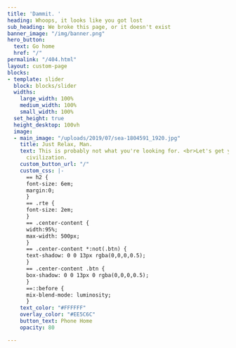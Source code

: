```yaml
---
title: 'Dammit. '
heading: Whoops, it looks like you got lost
sub_heading: We broke this page, or it doesn't exist
banner_image: "/img/banner.png"
hero_button:
  text: Go home
  href: "/"
permalink: "/404.html"
layout: custom-page
blocks:
- template: slider
  block: blocks/slider
  widths:
    large_width: 100%
    medium_width: 100%
    small_width: 100%
  set_height: true
  height_desktop: 100vh
  image:
  - main_image: "/uploads/2019/07/sea-1804591_1920.jpg"
    title: Just Relax, Man.
    text: This is probably not what you're looking for. <br>Let's get you back to
      civilization.
    custom_button_url: "/"
    custom_css: |-
      == h2 {
      font-size: 6em;
      margin:0;
      }
      == .rte {
      font-size: 2em;
      }
      == .center-content {
      width:95%;
      max-width: 500px;
      }
      == .center-content *:not(.btn) {
      text-shadow: 0 0 13px rgba(0,0,0,0.5);
      }
      == .center-content .btn {
      box-shadow: 0 0 13px 0 rgba(0,0,0,0.5);
      }
      ==::before {
      mix-blend-mode: luminosity;
      }
    text_color: "#FFFFFF"
    overlay_color: "#EE5C6C"
    button_text: Phone Home
    opacity: 80

---
```

